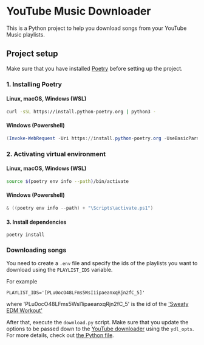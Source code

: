 # YouTube Music Downloader
This is a Python project to help you download songs from your YouTube Music playlists.

## Project setup
Make sure that you have installed [Poetry](https://python-poetry.org/) before setting up the project.

### 1. Installing Poetry
#### Linux, macOS, Windows (WSL)
```bash
curl -sSL https://install.python-poetry.org | python3 -
```

#### Windows (Powershell)
```powershell
(Invoke-WebRequest -Uri https://install.python-poetry.org -UseBasicParsing).Content | py -
```

### 2. Activating virtual environment
#### Linux, macOS, Windows (WSL)
```bash
source $(poetry env info --path)/bin/activate
```
#### Windows (Powershell)
```powershell
& ((poetry env info --path) + "\Scripts\activate.ps1")
```

#### 3. Install dependencies
```
poetry install
```

### Downloading songs
You need to create a `.env` file and specify the ids of the playlists you want to download using the `PLAYLIST_IDS` variable.

For example
```
PLAYLIST_IDS='[PLu0ocO48LFms5WsI1ipaeanxqRjn2fC_5]'
```
where 'PLu0ocO48LFms5WsI1ipaeanxqRjn2fC_5' is the id of the ['Sweaty EDM Workout'](https://music.youtube.com/playlist?list=RDCLAK5uy_m-YJyz6cquN8dHWwbuwWJpoY7gC2dSaVo&feature=share&playnext=1)

After that, execute the `download.py` script. Make sure that you update the options to be passed down to the [YouTube downloader](https://github.com/ytdl-org/youtube-dl) using 
the `ydl_opts`. For more details, check out [the Python file](https://github.com/ytdl-org/youtube-dl/blob/abef53466da1f7d2e79f5644718a2cf7524abc49/youtube_dl/YoutubeDL.py#L157).



